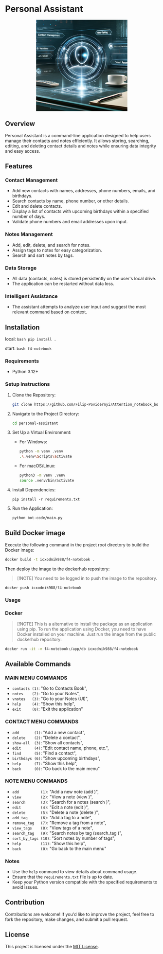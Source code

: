 # Personal Assistant

<p align="center">
  <img align="center" src="./assets/thumbnail.webp" width="300" title="Project thumbnail" alt="project thumbnail">
</p>

## Overview

Personal Assistant is a command-line application designed to help users manage their contacts and notes efficiently. It allows storing, searching, editing, and deleting contact details and notes while ensuring data integrity and easy access.

## Features

### Contact Management

- Add new contacts with names, addresses, phone numbers, emails, and birthdays.
- Search contacts by name, phone number, or other details.
- Edit and delete contacts.
- Display a list of contacts with upcoming birthdays within a specified number of days.
- Validate phone numbers and email addresses upon input.

### Notes Management

- Add, edit, delete, and search for notes.
- Assign tags to notes for easy categorization.
- Search and sort notes by tags.

### Data Storage

- All data (contacts, notes) is stored persistently on the user's local drive.
- The application can be restarted without data loss.

### Intelligent Assistance

- The assistant attempts to analyze user input and suggest the most relevant command based on context.

## Installation

local:
`bash pip install . `

start:
`bash f4-notebook `

### Requirements

- Python 3.12+

### Setup Instructions

1. Clone the Repository:

   ```bash
   git clone https://github.com/Filip-Povidernyi/Attention_notebook_bot.git
   ```

2. Navigate to the Project Directory:

   ```bash
   cd personal-assistant
   ```

3. Set Up a Virtual Environment:

   - For Windows:
     ```bash
     python -m venv .venv
     .\.venv\Scripts\activate
     ```
   - For macOS/Linux:
     ```bash
     python3 -m venv .venv
     source .venv/bin/activate
     ```

4. Install Dependencies:

   ```
   pip install -r requirements.txt
   ```

5. Run the Application:

   ```bash
   python bot-code/main.py
   ```

## Build Docker image

Execute the following command in the project root directory to build the Docker image:

```bash
docker build -t icxodnik988/f4-notebook .
```

Then deploy the image to the dockerhub repository:

> [!NOTE] You need to be logged in to push the image to the repository.

```bash
docker push icxodnik988/f4-notebook
```

### Usage

### Docker

> [!NOTE] This is a alternative to install the package as an application using pip.
> To run the application using Docker, you need to have Docker installed on your machine.
> Just run the image from the public dockerhub repository:

```bash
docker run -it -v f4-notebook:/app/db icxodnik988/f4-notebook
```

## Available Commands

### MAIN MENU COMMANDS

- `contacts (1)`: "Go to Contacts Book",
- `notes    (2)`: "Go to your Notes",
- `vnotes   (3)`: "Go to your Notes (UI)",
- `help     (4)`: "Show this help",
- `exit     (0)`: "Exit the application"

### CONTACT MENU COMMANDS

- `add       (1)`: "Add a new contact",
- `delete    (2)`: "Delete a contact",
- `show-all  (3)`: "Show all contacts",
- `edit      (4)`: "Edit contact name, phone, etc.",
- `find      (5)`: "Find a contact",
- `birthdays (6)`: "Show upcoming birthdays",
- `help      (7)`: "Show this help",
- `back      (0)`: "Go back to the main menu"

### NOTE MENU COMMANDS

- `add          (1)`: "Add a new note (add <name>)",
- `view         (2)`: "View a note (view <name>)",
- `search       (3)`: "Search for a notes (search <term>)",
- `edit         (4)`: "Edit a note (edit <name>)",
- `delete       (5)`: "Delete a note (delete <name>)",
- `add_tag      (6)`: "Add a tag to a note",
- `remove_tag   (7)`: "Remove a tag from a note",
- `view_tags    (8)`: "View tags of a note",
- `search_tag   (9)`: "Search notes by tag (search_tag <tag>)",
- `sort_by_tags (10)`: "Sort notes by number of tags",
- `help         (11)`: "Show this help",
- `back         (0)`: "Go back to the main menu"

### Notes

- Use the `help` command to view details about command usage.
- Ensure that the `requirements.txt` file is up to date.
- Keep your Python version compatible with the specified requirements to avoid issues.

## Contribution

Contributions are welcome! If you'd like to improve the project, feel free to fork the repository, make changes, and submit a pull request.

## License

This project is licensed under the [MIT License](./LICENSE).
